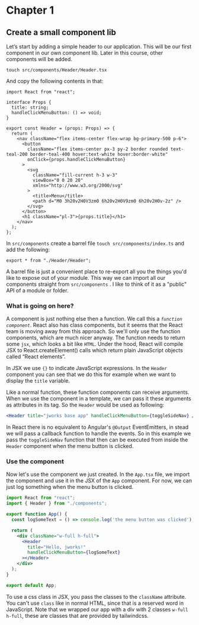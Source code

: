# Chapter 1

## Create a small component lib

Let’s start by adding a simple header to our application. This will be our first component in our own component lib.
Later in this course, other components will be added.

`touch src/components/Header/Header.tsx`

And copy the following contents in that:

```
import React from "react";

interface Props {
  title: string;
  handleClickMenuButton: () => void;
}

export const Header = (props: Props) => {
  return (
    <nav className="flex items-center flex-wrap bg-primary-500 p-6">
      <button
        className="flex items-center px-3 py-2 border rounded text-teal-200 border-teal-400 hover:text-white hover:border-white"
        onClick={props.handleClickMenuButton}
      >
        <svg
          className="fill-current h-3 w-3"
          viewBox="0 0 20 20"
          xmlns="http://www.w3.org/2000/svg"
        >
          <title>Menu</title>
          <path d="M0 3h20v2H0V3zm0 6h20v2H0V9zm0 6h20v2H0v-2z" />
        </svg>
      </button>
      <h1 className="pl-3">{props.title}</h1>
    </nav>
  );
};
```

In `src/components` create a barrel file `touch src/components/index.ts` and add the following:

```
export * from "./Header/Header";
```
A barrel file is just a convenient place to re-export all you the things you'd like to expose out of your module.
This way we can import all our components straight from `src/components` .
I like to think of it as a "public" API of a module or folder.

### What is going on here?

A component is just nothing else then a function. We call this a *`function component`*.
React also has class components, but it seems that the React team is moving away from this approach.
So we'll only use the function components, which are much nicer anyway. 
The function needs to return some `jsx`, which looks a bit like `HTML`.
Under the hood, React will compile JSX to React.createElement() calls which return plain JavaScript objects called “React elements”.

In JSX we use `{}` to indicate JavaScript expressions. In the `Header` component you can see that we do this for
example when we want to display the `title` variable. 

Like a normal function, these function components can receive arguments. When we use the component in a template,
we can pass it these arguments as attributes in its tag. So the `Header` would be used as following: 
```jsx harmony
<Header title="jworks base app" handleClickMenuButton={toggleSideNav} />
```
In React there is no equivalent to Angular's `@Output` EventEmitters, in stead we will pass a callback function to handle the events. 
So in this example we pass the `toggleSideNav` function that then can be executed from inside the `Header` component when the menu button is clicked.

### Use the component
Now let's use the component we just created. 
In the `App.tsx` file, we import the component and use it in the JSX of the `App` component.
For now, we can just log something when the menu button is clicked. 
```jsx harmony
import React from "react";
import { Header } from "./components";

export function App() {
  const logSomeText = () => console.log('the menu button was clicked');

  return (
    <div className="w-full h-full">
      <Header
        title="Hello, jworks!"
        handleClickMenuButton={logSomeText}
      ></Header>
    </div>
  );
}

export default App;
```

To use a css class in JSX, you pass the classes to the `className` attribute. You can't use `class` like in normal HTML, since that is a reserved word in JavaScript.
Note that we wrapped our app with a div with 2 classes `w-full h-full`, these are classes that are provided by tailwindcss.

